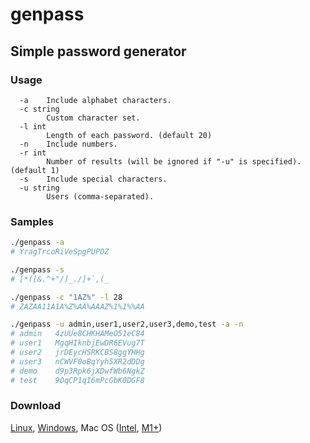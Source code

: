 # genpass

## Simple password generator

### Usage
```
  -a    Include alphabet characters.
  -c string
        Custom character set.
  -l int
        Length of each password. (default 20)
  -n    Include numbers.
  -r int
        Number of results (will be ignored if "-u" is specified). (default 1)
  -s    Include special characters.
  -u string
        Users (comma-separated).
```

### Samples

```bash
./genpass -a
# YragTrcoRiVeSpgPUPDZ

./genpass -s
# [*([&.^+"/]_./]+`,(_

./genpass -c "1AZ%" -l 28
# ZAZAA11A1A%Z%AA%AAAZ%1%1%%AA

./genpass -u admin,user1,user2,user3,demo,test -a -n
# admin   4zUUe8CHKHAMeO51eC84
# user1   MgqHIknbjEwDR6EVug7T
# user2   jrDEycHSRKCBS8ggYHHg
# user3   nCWVF0oBqYyh5XR2dDDg
# demo    d9p3Rpk6jXDwfWb6NgkZ
# test    9OqCP1qI6mPcGbK0DGF8
```

### Download

[Linux](https://github.com/molodsom/genpass/releases/latest/download/genpass_linux_amd64), [Windows](https://github.com/molodsom/genpass/releases/latest/download/genpass_windows_amd64.exe), Mac OS ([Intel](https://github.com/molodsom/genpass/releases/latest/download/genpass_darwin_amd64), [M1+](https://github.com/molodsom/genpass/releases/latest/download/genpass_darwin_arm64))
